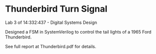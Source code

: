 # Thunderbird Turn Signal 

Lab 3 of 14:332:437 - Digital Systems Design

Designed a FSM in SystemVerilog to control the tail lights of a 1965 Ford Thunderbird.

See full report at Thunderbird.pdf for details.

